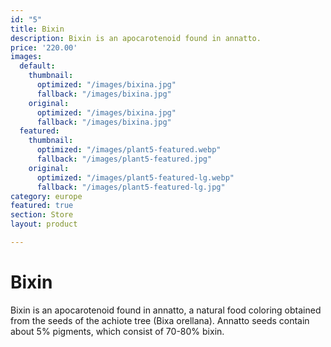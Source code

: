 ```yaml
---
id: "5"
title: Bixin
description: Bixin is an apocarotenoid found in annatto.
price: '220.00'
images:
  default:
    thumbnail:
      optimized: "/images/bixina.jpg"
      fallback: "/images/bixina.jpg"
    original:
      optimized: "/images/bixina.jpg"
      fallback: "/images/bixina.jpg"
  featured:
    thumbnail:
      optimized: "/images/plant5-featured.webp"
      fallback: "/images/plant5-featured.jpg"
    original:
      optimized: "/images/plant5-featured-lg.webp"
      fallback: "/images/plant5-featured-lg.jpg"
category: europe
featured: true
section: Store
layout: product

---
```

# Bixin

Bixin is an apocarotenoid found in annatto, a natural food coloring obtained from the seeds of the achiote tree (Bixa orellana). Annatto seeds contain about 5% pigments, which consist of 70-80% bixin.